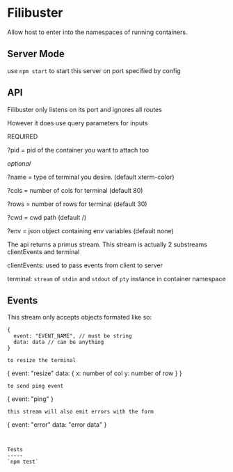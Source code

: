 Filibuster
==========

Allow host to enter into the namespaces of running containers.


Server Mode
-----------
use `npm start` to start this server on port specified by config


API
---
Filibuster only listens on its port and ignores all routes

However it does use query parameters for inputs

REQUIRED

?pid  = pid of the container you want to attach too

*optional*

?name = type of terminal you desire. (default xterm-color)

?cols = number of cols for terminal (default 80)

?rows = number of rows for terminal (default 30)

?cwd = cwd path (default /)

?env = json object containing env variables (default none)

The api returns a primus stream. This stream is actually 2 substreams clientEvents and terminal

clientEvents: used to pass events from client to server

terminal: `stream` of `stdin` and `stdout` of `pty` instance in container namespace


Events
------
This stream only accepts objects formated like so:
```
{
  event: "EVENT_NAME", // must be string
  data: data // can be anything
}

to resize the terminal
```
{
  event: "resize"
  data: {
    x: number of col
    y: number of row
  }
}
```
to send ping event
```
{
  event: "ping"
}
```
this stream will also emit errors with the form
```
{
  event: "error"
  data: "error data"
}
```


Tests
-----
`npm test`
